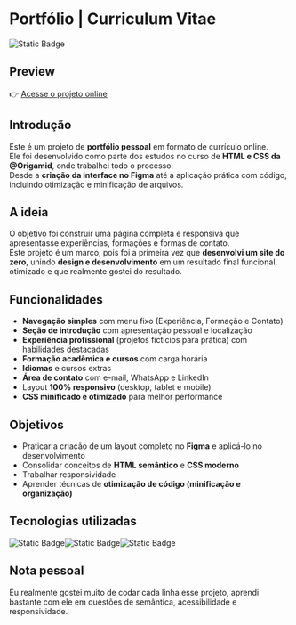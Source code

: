 # Portfólio | Curriculum Vitae

![Static Badge](https://img.shields.io/badge/STATUS-FINALIZADO-blue)

## Preview
👉 [Acesse o projeto online](https://th3odev.github.io/projeto-portfolio-cv/)

## Introdução
Este é um projeto de **portfólio pessoal** em formato de currículo online.  
Ele foi desenvolvido como parte dos estudos no curso de **HTML e CSS da @Origamid**, onde trabalhei todo o processo:  
Desde a **criação da interface no Figma** até a aplicação prática com código, incluindo otimização e minificação de arquivos.

## A ideia
O objetivo foi construir uma página completa e responsiva que apresentasse experiências, formações e formas de contato.  
Este projeto é um marco, pois foi a primeira vez que **desenvolvi um site do zero**, unindo **design e desenvolvimento** em um resultado final funcional, otimizado e que realmente gostei do resultado.

## Funcionalidades
- **Navegação simples** com menu fixo (Experiência, Formação e Contato)  
- **Seção de introdução** com apresentação pessoal e localização  
- **Experiência profissional** (projetos fictícios para prática) com habilidades destacadas  
- **Formação acadêmica e cursos** com carga horária  
- **Idiomas** e cursos extras  
- **Área de contato** com e-mail, WhatsApp e LinkedIn  
- Layout **100% responsivo** (desktop, tablet e mobile)  
- **CSS minificado e otimizado** para melhor performance  

## Objetivos
- Praticar a criação de um layout completo no **Figma** e aplicá-lo no desenvolvimento  
- Consolidar conceitos de **HTML semântico** e **CSS moderno**  
- Trabalhar responsividade
- Aprender técnicas de **otimização de código (minificação e organização)**  


## Tecnologias utilizadas
![Static Badge](https://img.shields.io/badge/HTML5-orange)![Static Badge](https://img.shields.io/badge/CSS3-blue)![Static Badge](https://img.shields.io/badge/Figma-purple)  

## Nota pessoal
Eu realmente gostei muito de codar cada linha esse projeto, aprendi bastante com ele em questões de semântica, acessibilidade e responsividade. 
